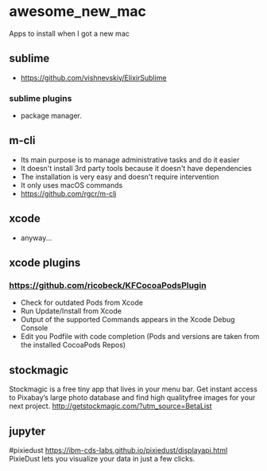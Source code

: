 # awesome_new_mac
   Apps to install when I got a new mac
   
## sublime
   * https://github.com/vishnevskiy/ElixirSublime
### sublime plugins
   * package manager.
   
## m-cli 
   * Its main purpose is to manage administrative tasks and do it easier
   * It doesn't install 3rd party tools because it doesn't have dependencies
   * The installation is very easy and doesn't require intervention
   * It only uses macOS commands
   * https://github.com/rgcr/m-cli
   
## xcode
   * anyway...
  
## xcode plugins
### https://github.com/ricobeck/KFCocoaPodsPlugin 
   * Check for outdated Pods from Xcode
   * Run Update/Install from Xcode
   * Output of the supported Commands appears in the Xcode Debug Console
   * Edit you Podfile with code completion (Pods and versions are taken from the installed CocoaPods Repos)
## stockmagic
Stockmagic is a free tiny app that lives in your menu bar. Get instant access to Pixabay’s large photo database and find high quality​ free images for your next project.
http://getstockmagic.com/?utm_source=BetaList

## jupyter

#pixiedust
https://ibm-cds-labs.github.io/pixiedust/displayapi.html
PixieDust lets you visualize your data in just a few clicks. 
